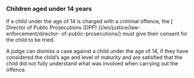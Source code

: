 ###  **Children aged under 14 years**

If a child under the age of 14 is charged with a criminal offence, the [
Director of Public Prosecutions (DPP) ](/en/justice/law-enforcement/director-
of-public-prosecutions/) must give their consent for the child to be tried.

A judge can dismiss a case against a child under the age of 14, if they have
considered the child’s age and level of maturity and are satisfied that the
child did not fully understand what was involved when carrying out the
offence.
